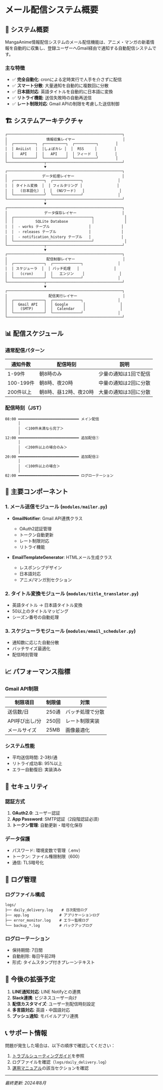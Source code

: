 # メール配信システム概要

## 📧 システム概要

MangaAnime情報配信システムのメール配信機能は、アニメ・マンガの新着情報を自動的に収集し、登録ユーザーへGmail経由で通知する自動配信システムです。

### 主な特徴

- ✅ **完全自動化**: cronによる定時実行で人手を介さずに配信
- ✅ **スマート分散**: 大量通知を自動的に複数回に分散
- ✅ **日本語対応**: 英語タイトルを自動的に日本語に変換
- ✅ **リトライ機能**: 送信失敗時の自動再送信
- ✅ **レート制限対応**: Gmail APIの制限を考慮した送信制御

## 🏗️ システムアーキテクチャ

```
┌─────────────────────────────────────────────────────┐
│                  情報収集レイヤー                      │
│  ┌──────────┐  ┌──────────┐  ┌──────────┐        │
│  │ AniList  │  │しょぼカレ │  │  RSS     │        │
│  │   API    │  │   API    │  │ フィード  │        │
│  └──────────┘  └──────────┘  └──────────┘        │
└─────────────────┬───────────────────────────────────┘
                  ▼
┌─────────────────────────────────────────────────────┐
│                データ処理レイヤー                      │
│  ┌──────────────┐  ┌─────────────┐                │
│  │ タイトル変換  │  │ フィルタリング │                │
│  │   (日本語化)  │  │  (NGワード)   │                │
│  └──────────────┘  └─────────────┘                │
└─────────────────┬───────────────────────────────────┘
                  ▼
┌─────────────────────────────────────────────────────┐
│                 データ保存レイヤー                     │
│  ┌────────────────────────────────────┐              │
│  │          SQLite Database           │              │
│  │  - works テーブル                  │              │
│  │  - releases テーブル               │              │
│  │  - notification_history テーブル   │              │
│  └────────────────────────────────────┘              │
└─────────────────┬───────────────────────────────────┘
                  ▼
┌─────────────────────────────────────────────────────┐
│                  配信制御レイヤー                      │
│  ┌──────────────┐  ┌─────────────┐                │
│  │ スケジューラ  │  │ バッチ処理   │                │
│  │   (cron)     │  │   エンジン    │                │
│  └──────────────┘  └─────────────┘                │
└─────────────────┬───────────────────────────────────┘
                  ▼
┌─────────────────────────────────────────────────────┐
│                   配信実行レイヤー                     │
│  ┌──────────────┐  ┌─────────────┐                │
│  │  Gmail API   │  │ Google       │                │
│  │   (SMTP)     │  │  Calendar    │                │
│  └──────────────┘  └─────────────┘                │
└─────────────────────────────────────────────────────┘
```

## 📊 配信スケジュール

### 通常配信パターン

| 通知件数 | 配信時刻 | 説明 |
|---------|---------|------|
| 1-99件 | 朝8時のみ | 少量の通知は1回で配信 |
| 100-199件 | 朝8時、夜20時 | 中量の通知は2回に分散 |
| 200件以上 | 朝8時、昼12時、夜20時 | 大量の通知は3回に分散 |

### 配信時刻（JST）

```
08:00 ━━━━━━━━━━━━━━━━━━━━━━━━━━━━ メイン配信
      │
      │  ＜100件未満なら完了＞
      │
12:00 ━━━━━━━━━━━━━━━━━━━━━━━━━━━━ 追加配信①
      │
      │  ＜200件以上の場合のみ＞
      │
20:00 ━━━━━━━━━━━━━━━━━━━━━━━━━━━━ 追加配信②
      │
      │  ＜100件以上の場合＞
      │
02:00 ━━━━━━━━━━━━━━━━━━━━━━━━━━━━ ログローテーション
```

## 🔧 主要コンポーネント

### 1. メール送信モジュール (`modules/mailer.py`)

- **GmailNotifier**: Gmail API連携クラス
  - OAuth2認証管理
  - トークン自動更新
  - レート制限対応
  - リトライ機能

- **EmailTemplateGenerator**: HTMLメール生成クラス
  - レスポンシブデザイン
  - 日本語対応
  - アニメ/マンガ別セクション

### 2. タイトル変換モジュール (`modules/title_translator.py`)

- 英語タイトル → 日本語タイトル変換
- 50以上のタイトルマッピング
- シーズン番号の自動処理

### 3. スケジューラモジュール (`modules/email_scheduler.py`)

- 通知数に応じた自動分散
- バッチサイズ最適化
- 配信時刻管理

## 📈 パフォーマンス指標

### Gmail API制限

| 制限項目 | 制限値 | 対策 |
|---------|--------|------|
| 送信数/日 | 250通 | バッチ処理で分散 |
| API呼び出し/分 | 250回 | レート制限実装 |
| メールサイズ | 25MB | 画像最適化 |

### システム性能

- 平均送信時間: 2-3秒/通
- リトライ成功率: 95%以上
- エラー自動復旧: 実装済み

## 🔐 セキュリティ

### 認証方式

1. **OAuth2.0**: ユーザー認証
2. **App Password**: SMTP認証（2段階認証必須）
3. **トークン管理**: 自動更新・暗号化保存

### データ保護

- パスワード: 環境変数で管理（.env）
- トークン: ファイル権限制限（600）
- 通信: TLS暗号化

## 📝 ログ管理

### ログファイル構成

```
logs/
├── daily_delivery.log    # 日次配信ログ
├── app.log              # アプリケーションログ
├── error_monitor.log    # エラー監視ログ
└── backup_*.log         # バックアップログ
```

### ログローテーション

- 保持期間: 7日間
- 自動削除: 毎日午前2時
- 形式: タイムスタンプ付きプレーンテキスト

## 🚀 今後の拡張予定

1. **LINE通知対応**: LINE Notifyとの連携
2. **Slack連携**: ビジネスユーザー向け
3. **配信カスタマイズ**: ユーザー別配信時刻設定
4. **多言語対応**: 英語・中国語対応
5. **プッシュ通知**: モバイルアプリ連携

## 📞 サポート情報

問題が発生した場合は、以下の順序で確認してください：

1. [トラブルシューティングガイド](./トラブルシューティング.md)を参照
2. ログファイルを確認（`logs/daily_delivery.log`）
3. [運用マニュアル](./運用マニュアル.md)の該当セクションを確認

---

*最終更新: 2024年8月*